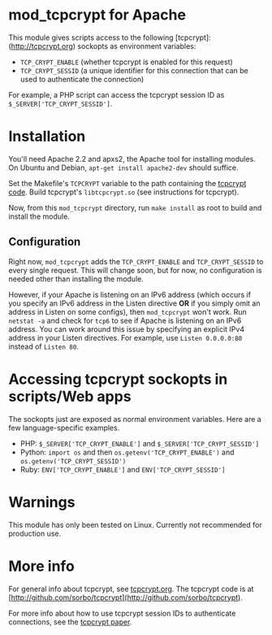 mod_tcpcrypt for Apache
=======================

This module gives scripts access to the following
[tcpcrypt]:(http://tcpcrypt.org) sockopts as environment variables:

* `TCP_CRYPT_ENABLE` (whether tcpcrypt is enabled for this request)
* `TCP_CRYPT_SESSID` (a unique identifier for this connection that can be used
   to authenticate the connection)

For example, a PHP script can access the tcpcrypt session ID as
`$_SERVER['TCP_CRYPT_SESSID']`.


Installation
============

You'll need Apache 2.2 and apxs2, the Apache tool for installing modules. On
Ubuntu and Debian, `apt-get install apache2-dev` should suffice.

Set the Makefile's `TCPCRYPT` variable to the path containing the [tcpcrypt
code](http://github.com/sorbo/tcpcrypt). Build tcpcrypt's `libtcpcrypt.so`
(see instructions for tcpcrypt).

Now, from this `mod_tcpcrypt` directory, run `make install` as root to build
and install the module.


Configuration
-------------

Right now, `mod_tcpcrypt` adds the `TCP_CRYPT_ENABLE` and `TCP_CRYPT_SESSID` to
every single request. This will change soon, but for now, no configuration is
needed other than installing the module.

However, if your Apache is listening on an IPv6 address (which occurs if you
specify an IPv6 address in the Listen directive **OR** if you simply omit an
address in Listen on some configs), then `mod_tcpcrypt` won't work. Run
`netstat -a` and check for `tcp6` to see if Apache is listening on an IPv6
address. You can work around this issue by specifying an explicit IPv4 address
in your Listen directives. For example, use `Listen 0.0.0.0:80` instead of
`Listen 80`.


Accessing tcpcrypt sockopts in scripts/Web apps
===============================================

The sockopts just are exposed as normal environment variables. Here are a few
language-specific examples.

* PHP: `$_SERVER['TCP_CRYPT_ENABLE']` and `$_SERVER['TCP_CRYPT_SESSID']`
* Python: `import os` and then `os.getenv('TCP_CRYPT_ENABLE')` and 
  `os.getenv('TCP_CRYPT_SESSID')` 
* Ruby: `ENV['TCP_CRYPT_ENABLE']` and `ENV['TCP_CRYPT_SESSID']`


Warnings
========

This module has only been tested on Linux. Currently not recommended for
production use.


More info
=========

For general info about tcpcrypt, see [tcpcrypt.org](http://tcpcrypt.org). The
tcpcrypt code is at
[http://github.com/sorbo/tcpcrypt](http://github.com/sorbo/tcpcrypt).

For more info about how to use tcpcrypt session IDs to authenticate
connections, see the [tcpcrypt paper](http://tcpcrypt.org/tcpcrypt.pdf).